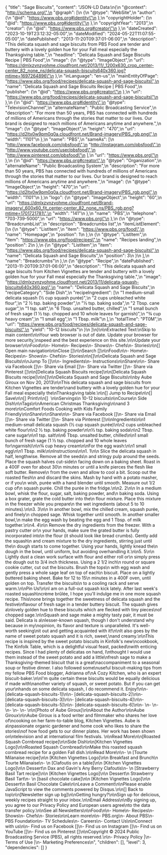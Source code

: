 {
  "title": "Sage Biscuits",
  "content": "JSON-LD Data:\n{\n  \"@context\": \"http://schema.org\",\n  \"@graph\": [\n    {\n      \"@type\": \"WebSite\",\n      \"author\": {\n        \"@id\": \"https://www.pbs.org#identity\"\n      },\n      \"copyrightHolder\": {\n        \"@id\": \"https://www.pbs.org#identity\"\n      },\n      \"copyrightYear\": \"2013\",\n      \"creator\": {\n        \"@id\": \"https://www.pbs.org#creator\"\n      },\n      \"dateCreated\": \"2023-10-19T23:12:32-05:00\",\n      \"dateModified\": \"2024-05-22T11:07:55-05:00\",\n      \"datePublished\": \"2013-11-20T09:37:01-06:00\",\n      \"description\": \"This delicata squash and sage biscuits from PBS Food are tender and buttery with a lovely golden hue for your Fall meal especially the Thanksgiving table.\",\n      \"headline\": \"Delicata Squash and Sage Biscuits Recipe | PBS Food\",\n      \"image\": {\n        \"@type\": \"ImageObject\",\n        \"url\": \"https://dmlxzvnzyohme.cloudfront.net/2013/11/_1200x630_crop_center-center_82_none_ns/delicata-squash-biscuits640x360.jpg?mtime=1697264896\"\n      },\n      \"inLanguage\": \"en-us\",\n      \"mainEntityOfPage\": \"https://www.pbs.org/food/recipes/delicata-squash-and-sage-biscuits\",\n      \"name\": \"Delicata Squash and Sage Biscuits Recipe | PBS Food\",\n      \"publisher\": {\n        \"@id\": \"https://www.pbs.org#creator\"\n      },\n      \"url\": \"https://www.pbs.org/food/recipes/delicata-squash-and-sage-biscuits\"\n    },\n    {\n      \"@id\": \"https://www.pbs.org#identity\",\n      \"@type\": \"TelevisionChannel\",\n      \"alternateName\": \"Public Broadcasting Service\",\n      \"description\": \"For more than 50 years, PBS has connected with hundreds of millions of Americans through the stories that matter to our lives. Our brand is designed to reach millions of Americans anytime and anywhere.\",\n      \"image\": {\n        \"@type\": \"ImageObject\",\n        \"height\": \"470\",\n        \"url\": \"https://d2ltx0w9pm0q0a.cloudfront.net/Brand-imagery/PBS_rgb.png\",\n        \"width\": \"1101\"\n      },\n      \"name\": \"PBS\",\n      \"sameAs\": [\n        \"http://www.facebook.com/pbsfood\",\n        \"http://instagram.com/pbsfood\",\n        \"http://www.youtube.com/user/pbsfood\",\n        \"http://www.pinterest.com/pbsfood\"\n      ],\n      \"url\": \"https://www.pbs.org\"\n    },\n    {\n      \"@id\": \"https://www.pbs.org#creator\",\n      \"@type\": \"Organization\",\n      \"alternateName\": \"Public Broadcasting System\",\n      \"description\": \"For more than 50 years, PBS has connected with hundreds of millions of Americans through the stories that matter to our lives. Our brand is designed to reach millions of Americans anytime and anywhere.\",\n      \"image\": {\n        \"@type\": \"ImageObject\",\n        \"height\": \"470\",\n        \"url\": \"https://d2ltx0w9pm0q0a.cloudfront.net/Brand-imagery/PBS_rgb.png\",\n        \"width\": \"1101\"\n      },\n      \"logo\": {\n        \"@type\": \"ImageObject\",\n        \"height\": \"60\",\n        \"url\": \"https://dmlxzvnzyohme.cloudfront.net/Brand-imagery/_600x60_fit_center-center_82_none_ns/PBS_rgb.png?mtime=1701721781\",\n        \"width\": \"141\"\n      },\n      \"name\": \"PBS\",\n      \"telephone\": \"703-739-5000\",\n      \"url\": \"https://www.pbs.org\"\n    },\n    {\n      \"@type\": \"BreadcrumbList\",\n      \"description\": \"Breadcrumbs list\",\n      \"itemListElement\": [\n        {\n          \"@type\": \"ListItem\",\n          \"item\": \"https://www.pbs.org/food\",\n          \"name\": \"Homepage\",\n          \"position\": 1\n        },\n        {\n          \"@type\": \"ListItem\",\n          \"item\": \"https://www.pbs.org/food/recipes\",\n          \"name\": \"Recipes landing\",\n          \"position\": 2\n        },\n        {\n          \"@type\": \"ListItem\",\n          \"item\": \"https://www.pbs.org/food/recipes/delicata-squash-and-sage-biscuits\",\n          \"name\": \"Delicata Squash and Sage Biscuits\",\n          \"position\": 3\n        }\n      ],\n      \"name\": \"Breadcrumbs\"\n    },\n    {\n      \"@type\": \"Recipe\",\n      \"datePublished\": \"2013-11-20T09:37:01-06:00\",\n      \"description\": \"This delicata squash and sage biscuits from Kitchen Vignettes are tender and buttery with a lovely golden hue for your Fall meal especially the Thanksgiving table.\",\n      \"image\": \"https://dmlxzvnzyohme.cloudfront.net/2013/11/delicata-squash-biscuits640x360.jpg\",\n      \"name\": \"Delicata Squash and Sage Biscuits\",\n      \"recipeCategory\": \"Side Dish\",\n      \"recipeIngredient\": [\n        \"1 medium-small delicata squash (½ cup squash purée)\",\n        \"2 cups unbleached white flour\",\n        \"2 ½ tsp. baking powder\",\n        \"½ tsp. baking soda\",\n        \"2 Tbsp. cane sugar\",\n        \"1 tsp. salt\",\n        \"6 Tbsp. unsalted butter, chilled\",\n        \"1 small bunch of fresh sage (1 ½ tsp. chopped and 10 whole leaves for garnish)\",\n        \"¾ cup heavy cream\",\n        \"1 small egg\",\n        \"1 Tbsp. milk\"\n      ],\n      \"totalTime\": \"PT0M\",\n      \"url\": \"https://www.pbs.org/food/recipes/delicata-squash-and-sage-biscuits\",\n      \"yield\": \"10-12 biscuits\"\n    }\n  ]\n}\n\nExtracted Text:\nSkip to main content\n\nYour web browser is out of date. Update your browser for more security,\nspeed and the best experience on this site.\n\nUpdate your browser\n\nFood\n\n-   Home\n-   Recipes\n-   Shows\n-   Chefs\n-   Stories\n\n[] Open main navigation\n\nClose []\n\nSearch []\n\nFood\n\n-   Home\n-   Recipes\n-   Shows\n-   Chefs\n-   Stories\n\n[]\n\nDelicata Squash and Sage Biscuits\n\nJump To []\n\n-   Ingredients\n-   Instructions\n\nShare\n\n-   Share via Facebook []\n-   Share via Email []\n-   Share via Twitter []\n-   Share via Pinterest []\n\n[Delicata Squash Biscuits recipe]\n\n[Delicata Squash Biscuits recipe]\n\n[]\n\nDelicata Squash and Sage Biscuits\n\nby Aube Giroux on Nov 20, 2013\n\nThis delicata squash and sage biscuits from Kitchen Vignettes are tender\nand buttery with a lovely golden hue for your Fall meal especially the\nThanksgiving table.\n\n[] Jump to Recipe\n\n[] Save\n\n[] Print\n\n[]  \n\nServings\n    10-12 biscuits\n\nCourse\n    Side Dish\n\nTags\n\nAmerican Christmas Thanksgiving\n\nand 3 more\n\nComfort Foods Cooking with Kids Family Friendly\n\nShare\n\nShare\n\n-   Share via Facebook []\n-   Share via Email []\n-   Share via Twitter []\n-   Share via Pinterest []\n\nIngredients\n\n1 medium-small delicata squash (½ cup squash purée)\n\n2 cups unbleached white flour\n\n2 ½ tsp. baking powder\n\n½ tsp. baking soda\n\n2 Tbsp. cane sugar\n\n1 tsp. salt\n\n6 Tbsp. unsalted butter, chilled\n\n1 small bunch of fresh sage (1 ½ tsp. chopped and 10 whole leaves for\ngarnish)\n\n¾ cup heavy cream\n\nFor the egg wash:\n\n1 small egg\n\n1 Tbsp. milk\n\nInstructions\n\n1.  1\n\n    Slice the delicata squash in half, lengthwise. Remove all the seeds\n    and stringy pulp around the seeds. Place the squash halves cut-side\n    facing down on a baking sheet. Roast in a 400F oven for about 30\n    minutes or until a knife pierces the flesh like soft butter. Remove\n    from the oven and allow to cool a bit. Scoop out the roasted flesh\n    and discard the skins. Mash by hand with a potato masher, or if you\n    wish, purée with a hand blender until smooth. Measure out 1/2 cup of\n    squash purée. Chill the purée in the fridge.\n\n2.  2\n\n    In a medium bowl, whisk the flour, sugar, salt, baking powder, and\n    baking soda. Using a box grater, grate the cold butter into the\n    flour mixture. Place this mixture in the freezer while you prepare\n    the wet ingredients (about 5 to 10 minutes).\n\n3.  3\n\n    In another bowl, mix the chilled cream, squash purée, and finely\n    chopped sage. Whisk together until smooth. In another smaller bowl,\n    make the egg wash by beating the egg and 1 Tbsp. of milk together.\n\n4.  4\n\n    Remove the dry ingredients from the freezer. With a pastry cutter or\n    your hands, make sure the grated butter is fully incorporated into\n    the flour (it should look like bread crumbs). Gently add the squash\n    and cream mixture to the dry ingredients, stirring just until the\n    dough starts to come together. Using your hands, lightly knead the\n    dough in the bowl, until uniform, but avoiding overhandling it.\n\n5.  5\n\n    Lightly dust a clean work surface with flour and either roll or\n    simply press the dough out to 3/4 inch thickness. Using a 2 1/2 inch\n    round or square cookie cutter, cut out the biscuits. Brush the tops\n    with egg wash and gently press a whole sage leaf on top of each\n    biscuit. Place on a lightly buttered baking sheet. Bake for 12 to 15\n    minutes in a 400F oven, until golden on top. Transfer the biscuits\n    to a cooling rack and serve warm.\n\nPin Us!\n\nI am on a full-out squash kick lately. After last week's roasted squash\ncrème brûlée, I hope you'll indulge me in one more squash recipe. This\none brings together the sweetness of delicata squash and the festive\nflavour of fresh sage in a tender buttery biscuit. The squash gives a\nlovely golden hue to these biscuits which are flecked with tiny pieces\nof chopped sage.\n\nSquash and sage make a mighty tasty pair, it must be said. Delicata is a\nlesser-known squash, though I don't understand why because in my\nopinion, its flavor and texture is unparalleled. It's well-worth seeking\nit out and getting acquainted with it!\n\nIt also goes by the name of sweet potato squash and it is rich, sweet,\nand creamy.\n\nThis recipe is inspired by the sweet potato biscuits in Kinfolk's new\ncookbook, The Kinfolk Table, which is a delightful visual feast, packed\nwith enticing recipes. Since I had plenty of delicatas on hand, I\nthought I would use them instead of the sweet potato and add a little\nfresh sage to make a Thanksgiving-themed biscuit that is a great\naccompaniment to a seasonal soup or festive dinner. I also followed some\nuseful biscuit-making tips from my fellow PBS Food blogger, Adrianna of\nA Cozy Kitchen, who is an expert biscuit-baker.\n\nI'm quite certain these biscuits would be equally delicious if made with\nanother variety of squash, or sweet potato. But if you can get your\nhands on some delicata squash, I do recommend it. Enjoy!\n\n-   [delicata-squash-biscuits-1]\n\n-   [delicata-squash-biscuits-2]\n\n-   [delicata-squash-biscuits-3]\n\n-   [delicata-squash-biscuits-4]\n\n-   [delicata-squash-biscuits-5]\n\n-   [delicata-squash-biscuits-6]\n\n-   \n-   \n-   \n-   \n-   \n-   \n\n[Photo of Aube Giroux]\n\nAbout the Author\n\nAube Giroux\n\nAube Giroux is a food writer and filmmaker who shares her love of\ncooking on her farm-to-table blog, Kitchen Vignettes. Aube is a\npassionate organic gardener and home cook who likes to share the stories\nof how food gets to our dinner plates. Her work has been shown on\ntelevision and at international film festivals. \n\nRead More\n\n[Roasted Squash Cornbread recipe]\n\nSide Dish\n\n[Kitchen Vignettes Logo]\n\nRoasted Squash Cornbread\n\nMake this roasted squash cornbread recipe for a golden Fall dish.\n\nRead More\n\n-   \n    [Tourte Milanaise recipe]\n\n    [Kitchen Vignettes Logo]\n\n    Breakfast and Brunch\n    Tourte Milanaise\n-   \n    [Clafoutis on a table]\n\n    [Kitchen Vignettes Logo]\n\n    Dessert\n    Dax and Gavin's Any Berry Clafoutis\n-   \n    [Strawberry Basil Tart recipe]\n\n    [Kitchen Vignettes Logo]\n\n    Dessert\n    Strawberry Basil Tart\n-   \n    [basil chocolate cake]\n\n    [Kitchen Vignettes Logo]\n\n    Dessert\n    Basil Chocolate Cake\n\nLeave a Comment\n\nPlease enable JavaScript to view the comments powered by Disqus.\n\n[] Back to top\n\n[Newsletter sign up bg]\n\nGetting hungry?\n\nSign up for delicious, weekly recipes straight to your inbox.\n\nEmail Address\n\nBy signing up, you agree to our Privacy Policy and European users agree\nto the data transfer policy.\n\nSee all Newsletters\n\nFood\n\n-   Home\n-   Recipes\n-   Shows\n-   Chefs\n-   Stories\n\nLearn more\n\n-   PBS.org\n-   About PBS\n-   PBS Foundation\n-   TV Schedules\n-   Careers\n-   Contact Us\n\nConnect with us\n\n-   Find us on Facebook []\n-   Find us on Instagram []\n-   Find us on YouTube []\n-   Find us on Pinterest []\n\nCopyright © 2024 Public Broadcasting Service (PBS), all rights reserved.\n\n-   Privacy Policy |\n-   Terms of Use |\n-   Marketing Preferences\n",
  "children": [],
  "level": 3,
  "dependencies": []
}